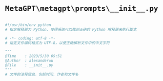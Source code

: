# `MetaGPT\metagpt\prompts\__init__.py`

```py

#!/usr/bin/env python
# 指定解释器为 Python，使得系统可以找到正确的 Python 解释器来执行脚本

# -*- coding: utf-8 -*-
# 指定文件编码格式为 UTF-8，以便正确解析文件中的中文字符

"""
@Time    : 2023/5/30 09:51
@Author  : alexanderwu
@File    : __init__.py
"""
# 文件的注释信息，包括时间、作者和文件名

```